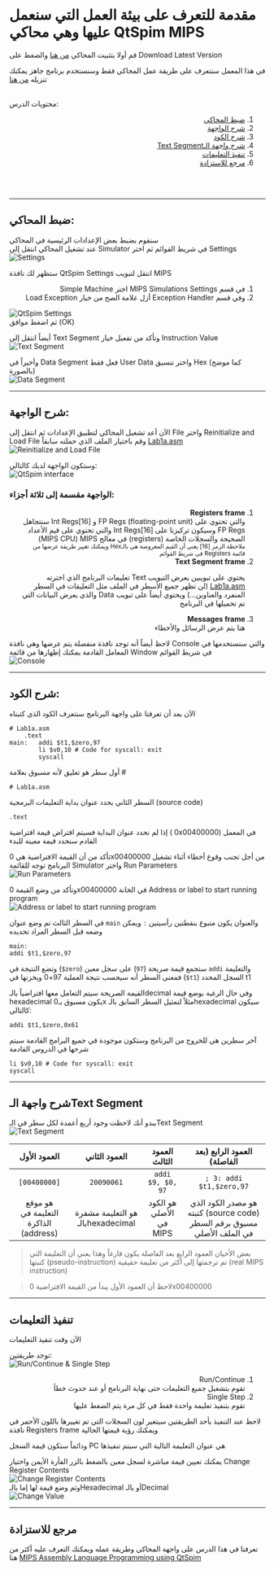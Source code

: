 # مقدمة للتعرف على بيئة العمل التي سنعمل عليها وهي محاكي QtSpim MIPS

قم أولا بتثبيت المحاكي [من هنا](https://sourceforge.net/projects/spimsimulator/files/?fbclid=IwAR2UB4mMPPK8KfInX2P1T8bTCEBWC0AL6LfL8AJJHOpfr4OOppHNGnXqAj4) والضغط على Download Latest Version

في هذا المعمل سنتعرف على طريقة عمل المحاكي فقط وسنستخدم برنامج جاهز يمكنك تنزيله [من هنا](Lab1a.asm)

<br>محتويات الدرس:
<ol dir="rtl">
<li><a href="#1">ضبط المحاكي</a></li>
<li><a href="#2">شرح الواجهة</a></li>
<li><a href="#3">شرح الكود</a></li>
<li><a href="#4">شرح واجهة الـText Segment</a></li>
<li><a href="#5">تنفيذ التعليمات</a></li>
<li><a href="#6">مرجع للاستزادة</a></li>
</ol>
<br><br>

--- 
## ضبط المحاكي: <br id=1>

سنقوم بضبط بعض الإعدادات الرئيسية في المحاكي <br>
عند تشغيل المحاكي انتقل إلى Simulator في شريط القوائم ثم اختر Settings
<br>
![Settings](../Assets/img/lab1a/Settings.jpg "Simulator > Settings")

ستظهر لك نافذة QtSpim Settings
انتقل لتبويب MIPS
<ol dir="rtl">
<li> في قسم MIPS Simulations Settings اختر Simple Machine</li>
<li> وفي قسم Exception Handler أزل علامة الصح من خيار Load Exception</li>
</ol>

![QtSpim Settings](../Assets/img/lab1a/QtSpim_Settings.jpg "MIPS > Simple Machine & Uncheck the “Load Exception Handler”")<br>
ثم اضغط موافق (OK)


أيضاً انتقل إلى Text Segment وتأكد من تفعيل خيار Instruction Value
<br>
![Text Segment](../Assets/img/lab1a/Text_Segment.jpg "Text Segment > Check the “Instruction Value”")

وأخيراً في Data Segment فعل فقط User Data واختر تنسيق Hex (كما موضح بالصورة)
<br>
![Data Segment](../Assets/img/lab1a/Data_Segment.jpg "Data Segment > Only Check the “User Data” & “Hex”")


---
## شرح الواجهة: <br id=2>

الآن أعد تشغيل المحاكي لتطبيق الإعدادات
ثم انتقل إلى File واختر Reinitialize and Load File وقم باختيار الملف الذي حملته سابقاً [Lab1a.asm](Lab1a.asm)
 <br>
 ![Reinitialize and Load File](../Assets/img/lab1a/Reinitialize_and_Load_File.jpg "Reinitialize and Load File")

 وستكون الواجهة لديك كالتالي:
 <br>
 ![QtSpim interface](../Assets/img/lab1a/QtSpim_interface.jpg "QtSpim interface")

<h3>الواجهة مقسمة إلى ثلاثة أجزاء:</h3>
<ol dir="rtl">
<li> <b>Registers frame</b><br></li>
والتي تحتوي على FP Regs (floating-point unit) و Int Regs[16] سنتجاهل FP Regs وسيكون تركيزنا على Int Regs[16] والتي تحتوي على قيم الأعداد الصحيحة والسجلات الخاصة (registers) في معالج <bdi>MIPS</bdi> (MIPS CPU) <br>
<small>ملاحظة الرمز [16] يعني أن القيم المعروضة هي بالـHex
ويمكنك تغيير طريقة عرضها من قائمة Registers في شريط القوائم </small>

<li> <b>Text Segment frame</b></li>

يحتوي على تبويبين يعرض التبويب Text تعليمات البرنامج الذي اخترته
[Lab1a.asm](Lab1a.asm)
(لن تظهر جميع الأسطر في الملف مثل التعليقات في السطر المنفرد والعناوين...)
ويحتوي أيضاً على تبويب Data والذي يعرض البيانات التي تم تحميلها في البرنامج 

<li> <b>Messages frame</b><br></li>
هنا يتم عرض الرسائل والأخطاء
</ol>

لاحظ أيضاً أنه توجد نافذة منفصلة يتم عرضها وهي نافذة  Console والتي سنستخدمها في المعامل القادمة
يمكنك إظهارها من قائمة Window في شريط القوائم
<br>
![Console](../Assets/img/lab1a/Console.jpg "Window > Console")

---
## شرح الكود: <br id=3>

الآن بعد أن تعرفنا على واجهة البرنامج سنتعرف الكود الذي كتبناه

```Assembly
# Lab1a.asm
    .text
main:   addi $t1,$zero,97
        li $v0,10 # Code for syscall: exit
        syscall
```
أول سطر هو تعليق لأنه مسبوق بعلامة #
```
# Lab1a.asm
```
السطر الثاني يحدد عنوان بداية التعليمات البرمجية (source code)
```
.text
```
إذا لم نحدد عنوان البداية فسيتم افتراض قيمة افتراضية ( 0x00400000) في المعمل القادم سنحدد قيمة معينة للبدء

تأكد من أن القيمة الافتراضية هي 0x00400000 من أجل تجنب وقوع أخطاء أثناء تشغيل البرنامج
توجه للقائمة Simulator واختر Run Parameters
<br>
![Run Parameters](../Assets/img/lab1a/Run_Parameters.jpg "Simulator > Run Parameters")

وتأكد من وضع القيمة 0x00400000 في الخانة Address or label to start running program
<br>
![Address or label to start running program](../Assets/img/lab1a/Address_or_label_to_start_running_program.jpg "Address or label to start running program")

في السطر الثالث تم وضع عنوان `main` والعنوان يكون متبوع بنقطتين رأسيتين `:` ويمكن وضعه قبل السطر المراد تحديده
```
main:
addi $t1,$zero,97
```

والتعليمة <bdi>`addi`</bdi> ستجمع قيمة صريحة <bdi>(`97`)</bdi> على سجل معين <bdi>(`$zero`)</bdi> وتضع النتيجة في السجل المحدد <bdi>(`$t1`)</bdi>
فمعنى السطر أنه سيحسب نتيجة العملية 97+0 ويخزنها في t1

القيمة الصريحة سيتم التعامل معها افتراضياً بالـdecimal وفي حال الرغبة بوضع قيمة hexadecimal يكون مسبوق بـ0x
مثلاً لتمثيل السطر السابق بالـhexadecimal سيكون كالتالي:
```
addi $t1,$zero,0x61
```

آخر سطرين هي للخروج من البرنامج وستكون موجودة في جميع البرامج القادمة
سيتم شرحها في الدروس القادمة
```
li $v0,10 # Code for syscall: exit
syscall
```

--- 
## شرح واجهة الـText Segment <br id=1>
يبدو أنك لاحظت وجود أربع أعمدة لكل سطر في الـText Segment 
<br>
![Text Segment](../Assets/img/lab1a/Text_Segment_Tab.jpg "Text Segment")

| العمود الأول  | العمود الثاني | العمود الثالث | العمود الرابع (بعد الفاصلة)
| :---: | :---: | :---: | :---: | 
| `[00400000]`  | `20090061`  | `addi $9, $0, 97`  | `; 3: addi $t1,$zero,97`  |
| هو موقع التعليمة في الذاكرة (address)  | هو التعليمة مشفرة بالـhexadecimal  | هو الكود الأصلي في MIPS  | هو مصدر الكود الذي كتبته (source code) مسبوق برقم السطر في الملف الأصلي  |

> بعض الأحيان العمود الرابع بعد الفاصلة يكون فارغاً وهذا يعني أن التعليمة التي كتبتها (pseudo-instruction) تم ترجمتها إلى أكثر من تعليمة حقيقية (real MIPS instruction)

> لاحظ أن العمود الأول يبدأ من القيمة الافتراضية 0x00400000

--- 
## تنفيذ التعليمات <br id=5>
الآن وقت تنفيذ التعليمات

توجد طريقتين:
<br>
![Run/Continue & Single Step](../Assets/img/lab1a/Run.jpg "Run/Continue & Single Step")
<ol dir="rtl">
<li>Run/Continue</li>
تقوم بتشغيل جميع التعليمات حتى نهاية البرنامج أو عند حدوث خطأ
<li>Single Step</li>
تقوم بتنفيذ تعليمة واحدة فقط في كل مرة يتم الضغط عليها
</ol>

لاحظ عند التنفيذ بأحد الطريقتين سيتغير لون السجلات التي تم تغييرها باللون الأحمر في نافذة Registers frame ويمكنك رؤية قيمتها الحالية

ودائماً ستكون قيمة السجل PC هي عنوان التعليمة التالية التي سيتم تنفيذها

يمكنك تعيين قيمة مباشرة لسجل معين بالضغط بالزر الفأرة الأيمن واختيار Change Register Contents
<br>
![Change Register Contents](../Assets/img/lab1a/Change_Register_Contents.jpg "Right Click > Change Register Contents")
<br>
 وثم وضع قيمة لها إما بالـHexadecimal أو بالـDecimal
 <br>
![Change Value](../Assets/img/lab1a/Change_Value.jpg "Change Value Window")

---
## مرجع للاستزادة <br id=6>
تعرفنا في هذا الدرس على واجهة المحاكي وطريقة عمله
ويمكنك التعرف عليه أكثر من هنا 
[MIPS Assembly Language Programming using QtSpim](http://www.egr.unlv.edu/~ed/MIPStextSMv11.pdf)